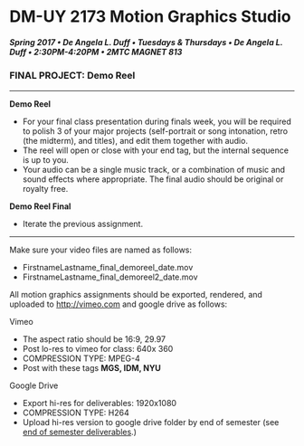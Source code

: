 # DM-UY 2173 Motion Graphics Studio

##### Spring 2017 • De Angela L. Duff • Tuesdays &amp; Thursdays • De Angela L. Duff • 2:30PM-4:20PM • 2MTC MAGNET 813

### FINAL PROJECT: Demo Reel

---

**Demo Reel** 

* For your final class presentation during finals week, you will be required to polish 3 of your major projects (self-portrait or song intonation, retro (the midterm), and titles), and edit them together with audio. 
* The reel will open or close with your end tag, but the internal sequence is up to you.
* Your audio can be a single music track, or a combination of music and sound effects where appropriate. The final audio should be original or royalty free.

**Demo Reel Final**      
* Iterate the previous assignment.

---

Make sure your video files are named as follows:
* FirstnameLastname_final_demoreel_date.mov
* FirstnameLastname_final_demoreel2_date.mov

All motion graphics assignments should be exported, rendered, and uploaded to http://vimeo.com and google drive as follows:

Vimeo
* The aspect ratio should be 16:9, 29.97
* Post lo-res to vimeo for class: 640x 360
* COMPRESSION TYPE: MPEG-4
* Post with these tags **MGS, IDM, NYU**

Google Drive
* Export hi-res for deliverables: 1920x1080
* COMPRESSION TYPE: H264
* Upload hi-res version to google drive folder by end of semester (see [end of semester deliverables](end_of_semester_deliverables.md).)
